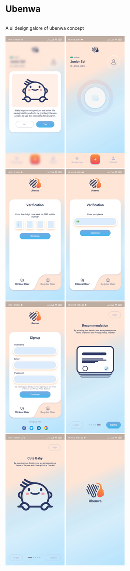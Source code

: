 
# Ubenwa
<br/>
A ui design galore of ubenwa concept 
<br/>
<br/>
<img src="images/a1.jpg" height="420"/>
<img src="images/a2.jpg" height="420"/>
<img src="images/a3.jpg" height="420"/>
<img src="images/a4.jpg" height="420"/>
<img src="images/a5.jpg" height="420"/>
<img src="images/a6.jpg" height="420"/>
<img src="images/a7.jpg" height="420"/>
<img src="images/a8.jpg" height="420"/>
